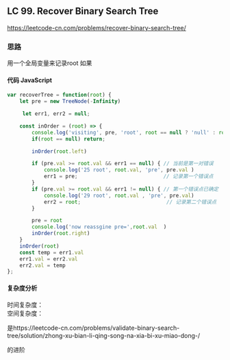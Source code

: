 ## LC 99. Recover Binary Search Tree
https://leetcode-cn.com/problems/recover-binary-search-tree/

### 思路 
用一个全局变量来记录root
如果
#### 代码 JavaScript

```JavaScript
var recoverTree = function(root) {
    let pre = new TreeNode(-Infinity)

     let err1, err2 = null;

    const inOrder = (root) => {
        console.log('visiting', pre, 'root', root == null ? 'null' : root.val)
        if(root == null) return;

        inOrder(root.left)

        if (pre.val >= root.val && err1 == null) { // 当前是第一对错误
            console.log('25 root', root.val, 'pre', pre.val )
            err1 = pre;                            // 记录第一个错误点
        }
        if (pre.val >= root.val && err1 != null) { // 第一个错误点已确定
            console.log('29 root', root.val , 'pre', pre.val)
            err2 = root;                            // 记录第二个错误点
        }

        pre = root
        console.log('now reassgine pre=',root.val  )
        inOrder(root.right)
    }
    inOrder(root)
    const temp = err1.val
    err1.val = err2.val
    err2.val = temp
};
```

#### 复杂度分析
时间复杂度： </br>
空间复杂度：

 是https://leetcode-cn.com/problems/validate-binary-search-tree/solution/zhong-xu-bian-li-qing-song-na-xia-bi-xu-miao-dong-/ 

 的进阶